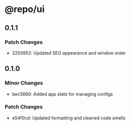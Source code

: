 # @repo/ui

## 0.1.1

### Patch Changes

- 2250952: Updated SEO appearance and window order

## 0.1.0

### Minor Changes

- bec5660: Added app state for managing configs

### Patch Changes

- e54f0cd: Updated formatting and cleaned code smells
